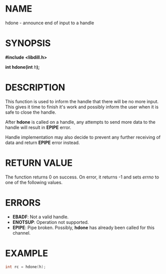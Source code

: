 # NAME

hdone - announce end of input to a handle

# SYNOPSIS

**#include** **&lt;libdill.h>**

**int hdone(int** _h_**);**

# DESCRIPTION

This function is used to inform the handle that there will be no more input. This gives it time to finish it's work and possibly inform the user when it is safe to close the handle.

After **hdone** is called on a handle, any attempts to send more data to the handle will result in **EPIPE** error.

Handle implementation may also decide to prevent any further receiving of data and return **EPIPE** error instead. 

# RETURN VALUE

The function returns 0 on success. On error, it returns -1 and sets _errno_ to one of the following values.

# ERRORS

* **EBADF**: Not a valid handle.
* **ENOTSUP**: Operation not supported.
* **EPIPE**:  Pipe broken. Possibly, **hdone** has already been called for this channel.

# EXAMPLE

```c
int rc = hdone(h);
```


